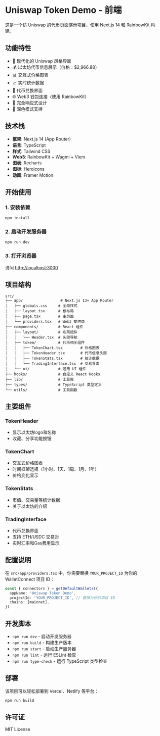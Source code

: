 # Uniswap Token Demo - 前端

这是一个仿 Uniswap 的代币页面演示项目，使用 Next.js 14 和 RainbowKit 构建。

## 功能特性

- 🎨 现代化的 Uniswap 风格界面
- 💰 以太坊代币信息展示（价格：$2,966.88）
- 📊 交互式价格图表
- 📈 实时统计数据
- 🔄 代币兑换界面
- 🌐 Web3 钱包连接（使用 RainbowKit）
- 🎯 完全响应式设计
- 🌙 深色模式支持

## 技术栈

- **框架**: Next.js 14 (App Router)
- **语言**: TypeScript
- **样式**: Tailwind CSS
- **Web3**: RainbowKit + Wagmi + Viem
- **图表**: Recharts
- **图标**: Heroicons
- **动画**: Framer Motion

## 开始使用

### 1. 安装依赖

```bash
npm install
```

### 2. 启动开发服务器

```bash
npm run dev
```

### 3. 打开浏览器

访问 [http://localhost:3000](http://localhost:3000)

## 项目结构

```
src/
├── app/                 # Next.js 13+ App Router
│   ├── globals.css     # 全局样式
│   ├── layout.tsx      # 根布局
│   ├── page.tsx        # 主页面
│   └── providers.tsx   # Web3 提供商
├── components/         # React 组件
│   ├── layout/         # 布局组件
│   │   └── Header.tsx  # 头部导航
│   ├── token/          # 代币相关组件
│   │   ├── TokenChart.tsx        # 价格图表
│   │   ├── TokenHeader.tsx       # 代币信息头部
│   │   ├── TokenStats.tsx        # 统计数据
│   │   └── TradingInterface.tsx  # 交易界面
│   └── ui/             # 通用 UI 组件
├── hooks/              # 自定义 React Hooks
├── lib/                # 工具库
├── types/              # TypeScript 类型定义
└── utils/              # 工具函数
```

## 主要组件

### TokenHeader
- 显示以太坊logo和名称
- 收藏、分享功能按钮

### TokenChart
- 交互式价格图表
- 时间框架选择（1小时、1天、1周、1月、1年）
- 价格变化显示

### TokenStats
- 市值、交易量等统计数据
- 关于以太坊的介绍

### TradingInterface
- 代币兑换界面
- 支持 ETH/USDC 交易对
- 实时汇率和Gas费用显示

## 配置说明

在 `src/app/providers.tsx` 中，你需要替换 `YOUR_PROJECT_ID` 为你的 WalletConnect 项目 ID：

```typescript
const { connectors } = getDefaultWallets({
  appName: 'Uniswap Token Demo',
  projectId: 'YOUR_PROJECT_ID', // 替换为你的项目 ID
  chains: [mainnet],
})
```

## 开发脚本

- `npm run dev` - 启动开发服务器
- `npm run build` - 构建生产版本
- `npm run start` - 启动生产服务器
- `npm run lint` - 运行 ESLint 检查
- `npm run type-check` - 运行 TypeScript 类型检查

## 部署

该项目可以轻松部署到 Vercel、Netlify 等平台：

```bash
npm run build
```

## 许可证

MIT License 